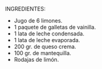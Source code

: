 INGREDIENTES:

* Jugo de 6 limones.
* 1 paquete de galletas de vainilla.
* 1 lata de leche condensada.
* 1 lata de leche evaporada.
* 200 gr. de queso crema.
* 100 gr. de mantequilla.
* Rodajas de limón.